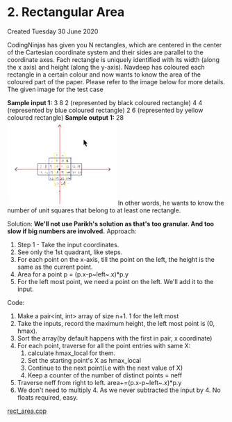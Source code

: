 # 2. Rectangular Area
Created Tuesday 30 June 2020

CodingNinjas has given you N rectangles, which are
centered in the center of the Cartesian coordinate system
and their sides are parallel to the coordinate axes. Fach
rectangle is uniquely identified with its width (along the x
axis) and height (along the y-axis). Navdeep has coloured
each rectangle in a certain colour and now wants to know
the area of the coloured part of the paper. Please refer to
the image below for more details. The given image for
the test case

**Sample input 1:**
3
8 2 (represented by black coloured rectangle)
4 4 (represented by blue coloured rectangle)
2 6 (represented by yellow coloured rectangle)
**Sample output 1:**
28
![](./2._Rectangular_Area/pasted_image001.png)
In other words, he wants to know the number of unit
squares that belong to at least one rectangle.

Solution:
**We'll not use Parikh's solution as that's too granular. And too slow if big numbers are involved.**
Approach:

1. Step 1 - Take the input coordinates.
2. See only the 1st quadrant, like steps.
3. For each point on the x-axis, till the point on the left, the height is the same as the current point.
4. Area for a point p = (p.x-p~left~.x)*p.y
5. For the left most point, we need a point on the left. We'll add it to the input.

Code:

1. Make a pair<int, int> array of size n+1. 1 for the left most
2. Take the inputs, record the maximum height, the left most point is (0, hmax).
3. Sort the array(by default happens with the first in pair, x coordinate)
4. For each point, traverse for all the point entries with same X: 
	1. calculate hmax_local for them. 
	2. Set the starting point's X as hmax_local
	3. Continue to the next point(i.e with the next value of X)
	4. Keep a counter of the number of distinct points = neff
5. Traverse neff from right to left. area+=(p.x-p~left~.x)*p.y
6. We don't need to multiply 4. As we never subtracted the input by 4. No floats required, easy.

[rect_area.cpp](./2._Rectangular_Area/rect_area.cpp)

